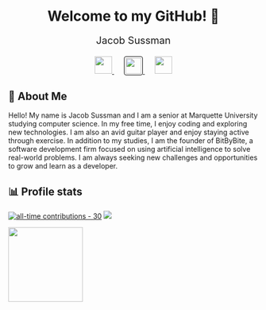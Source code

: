 <div align="center">
  <h1>Welcome to my GitHub! 👋</h1>
  <p style="font-size: 20px;"> Jacob Sussman </p>
    <div>
    <a href="https://www.linkedin.com/in/jacob-sussman/">
    <img src="https://upload.wikimedia.org/wikipedia/commons/c/ca/LinkedIn_logo_initials.png" style="width: 35px" />
    </a>
    <a href="https://bitbybite.xyz/">
    <img src="https://avatars.githubusercontent.com/u/120451854?s=96&v=4" style="width: 32px; border: 1px solid black; border-radius: 4px; padding: 2px" />
    </a>
    <a href="mailto:jacob.sussman@marquette.edu">
    <img src="https://cdn-icons-png.flaticon.com/512/2594/2594213.png" style="width: 35px; margin-bottom: 3px;" />
    </a>
    </div>
  
  <style>
    div > a {
        margin: 0 10px;
    }
  </style>
</div>

## 📘 About Me

Hello! My name is Jacob Sussman and I am a senior at Marquette University studying computer science. In my free time, I enjoy coding and exploring new technologies. I am also an avid guitar player and enjoy staying active through exercise. In addition to my studies, I am the founder of BitByBite, a software development firm focused on using artificial intelligence to solve real-world problems. I am always seeking new challenges and opportunities to grow and learn as a developer.

## 📊 Profile stats

[![all-time contributions - 30](https://img.shields.io/badge/all--time_contributions-30-blue)](https://github.com/dabslee?tab=repositories)
![](https://komarev.com/ghpvc/?username=Jacob-Sussman&color=blue)

<img src="https://github-readme-stats.vercel.app/api?username=Jacob-Sussman&bg_color=80808020&hide_title=true&count_private=true&hide_border=true&text_color=808080" height="150"></img>
